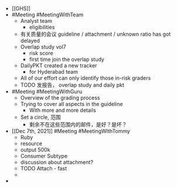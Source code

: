 - [[GHS]]
- #Meeting #MeetingWithTeam
	- Analyst team
		- eligibilities
	- 有关质量的会议 guideline / attachment / unknown ratio has got delayed
	- Overlap study vol7
		- risk score
		- first time join the overlap study
	- DailyPKT created a new tracker
		- for Hyderabad team
	- All of our effort can only identify those in-risk graders
	- TODO 发报告， overlap study and daily pkt
- #Meeting #MeetingWithGuru
	- Overview of the grading process
	- Trying to cover all aspects in the guideline
		- With more and more details
	- Set a circle, 范围
		- 剩余不在这些范围内的邮件，是好？是坏？
- [[Dec 7th, 2021]] #Meeting #MeetingWIthTommy
	- Ruby
	- resource
	- output 500k
	- Consumer Subtype
	- discussion about attachment?
	- TODO Attach - fast
	-
-
